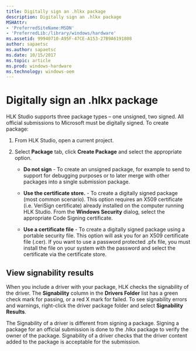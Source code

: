 ```yaml
---
title: Digitally sign an .hlkx package
description: Digitally sign an .hlkx package
MSHAttr:
- 'PreferredSiteName:MSDN'
- 'PreferredLib:/library/windows/hardware'
ms.assetid: 99940710-A95F-47CE-A153-27B9A6191808
author: sapaetsc
ms.author: sapaetsc
ms.date: 10/15/2017
ms.topic: article
ms.prod: windows-hardware
ms.technology: windows-oem
---
```


# Digitally sign an .hlkx package


HLK Studio supports three package types – one unsigned, two signed. All official submissions to Microsoft must be digitally signed. To create package:

1.  From HLK Studio, open a current project.

2.  Select **Package** tab, click **Create Package** and select the appropriate option.

    -   **Do not sign** - To create an unsigned package, for example to send to support for debugging purposes or to later merge with other packages into a single submission package.

    -   **Use the certificate store.** - To create a digitally signed package (most common scenario). This option requires an X509 certificate (i.e. VeriSign certificate) already installed on the computer running HLK Studio. From the **Windows Security** dialog, select the appropriate Code Signing certificate.

    -   **Use a certificate file** - To create a digitally signed package using a portable security file. This option will ask you for an X509 certificate file (.cer). If you want to use a password protected .pfx file, you must install the file on your system with the password and select the certificate via the certificate store.

## <span id="View_signability_results"></span><span id="view_signability_results"></span><span id="VIEW_SIGNABILITY_RESULTS"></span>View signability results


When you include a driver with your package, HLK checks the signability of the driver. The **Signability** column in the **Drivers Folder** list has a green check mark for passing, or a red X mark for failed. To see signability errors and warnings, right-click the driver package folder and select **Signability Results**.

The Signability of a driver is different from signing a package. Signing a package for an official submission is done to the .hlkx package to verify the owner of the package. Signability of a driver checks that the driver content added to the package is acceptable for the submission.

 

 







